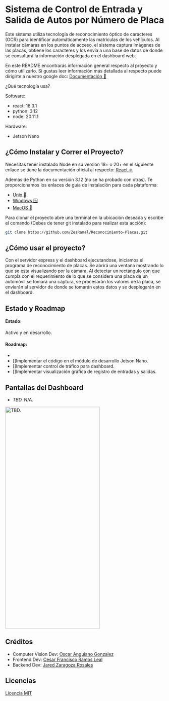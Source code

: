# Sistema de Control de Entrada y Salida de Autos por Número de Placa

Este sistema utiliza tecnología de reconocimiento óptico de caracteres (OCR) para identificar automáticamente las matrículas de los vehículos. Al instalar cámaras en los puntos de acceso, el sistema captura imágenes de las placas, obtiene los caracteres y los envía a una base de datos de donde se consultará la información desplegada en el dashboard web.

En este README encontrarás información general respecto al proyecto y cómo utilizarlo. Si gustas leer información más detallada al respecto puede dirigirte a nuestro google doc: [Documentación 📄](https://docs.google.com/document/d/1g2XP08FGQq8FJmYp_3psSb1SsMw6X24vORQCKUahHkM/edit?usp=sharing)

¿Qué tecnología usa?

Software:

- react: 18.3.1
- python: 3.12
- node: 20.11.1

Hardware:

- Jetson Nano

## ¿Cómo Instalar y Correr el Proyecto?

Necesitas tener instalado Node en su versión 18+ o 20+ en el siguiente enlace se tiene la documentación oficial al respecto: [React ⚛️](https://nodejs.org/en/learn/getting-started/how-to-install-nodejs#how-to-install-nodejs)

Además de Python en su versión 3.12 (no se ha probado con otras). Te proporcionamos los enlaces de guía de instalación para cada plataforma:

- [Unix 🐧](https://docs.python.org/3/using/unix.html)
- [Windows 🪟](https://docs.python.org/3/using/windows.html)
- [MacOS 🍎](https://docs.python.org/3/using/mac.html)

Para clonar el proyecto abre una terminal en la ubicación deseada y escribe el comando (Debes de tener git instalado para realizar esta acción):

```bash
git clone https://github.com/ZesRamal/Reconocimiento-Placas.git
```

## ¿Cómo usar el proyecto?

Con el servidor express y el dashboard ejecutandose, iniciamos el programa de reconocimiento de placas. Se abrirá una ventana mostrando lo que se esta visualizando por la cámara. Al detectar un rectángulo con que cumpla con el requerimiento de lo que se considera una placa de un automóvil se tomará una cáptura, se procesarán los valores de la placa, se enviarán al servidor de donde se tomarán estos datos y se desplegarán en el dashboard.

## Estado y Roadmap

#### Estado:

Activo y en desarrollo.

#### Roadmap:

- 
- []Implementar el código en el módulo de desarrollo Jetson Nano.
- []Implementar control de tráfico para dashboard.
- []Implementar visualización gráfica de registro de entradas y salidas.

## Pantallas del Dashboard

- _TBD._ N/A.

<img src="READMEAppScreenshots/TBD.jpg" width="300" height="700" alt="TBD.">

## Créditos

- Computer Vision Dev: [Oscar Anguiano Gonzalez](https://github.com/Oscar060502)
- Frontend Dev: [Cesar Francisco Ramos Leal](https://github.com/ZesRamal)
- Backend Dev: [Jared Zaragoza Rosales](https://github.com/K0i0s)

## Licencias

[Licencia MIT](LICENSE)
